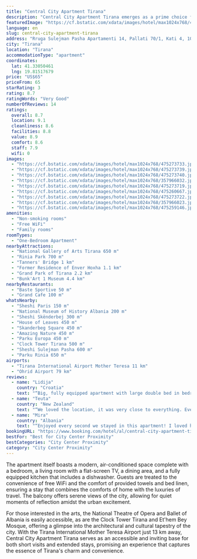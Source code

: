 ```yaml
---
title: "Central City Apartment Tirana"
description: "Central City Apartment Tirana emerges as a prime choice for travelers seeking the heart of Tirana's vibrant culture and history."
featuredImage: "https://cf.bstatic.com/xdata/images/hotel/max1024x768/475273733.jpg?k=6664528af0afa97a8aa66ef99f22561cc44966ec6bc5a157ecf491f1a792b5e3&o=&hp=1"
language: en
slug: central-city-apartment-tirana
address: "Rruga Sulejman Pasha Apartamenti 14, Pallati 70/1, Kati 4, 1001 Tirana, Albania"
city: "Tirana"
location: "Tirana"
accommodationType: "apartment"
coordinates:
  lat: 41.33050461
  lng: 19.81517679
price: "US$65"
priceFrom: 65
starRating: 3
rating: 8.7
ratingWords: "Very Good"
numberOfReviews: 14
ratings:
  overall: 8.7
  location: 9.1
  cleanliness: 8.6
  facilities: 8.8
  value: 8.9
  comfort: 8.6
  staff: 7.9
  wifi: 0
images:
  - "https://cf.bstatic.com/xdata/images/hotel/max1024x768/475273733.jpg?k=6664528af0afa97a8aa66ef99f22561cc44966ec6bc5a157ecf491f1a792b5e3&o=&hp=1"
  - "https://cf.bstatic.com/xdata/images/hotel/max1024x768/475273739.jpg?k=18d13661f37261e499320057ce68411bd3e95c2a03b70910e22c6dc7a38730fb&o=&hp=1"
  - "https://cf.bstatic.com/xdata/images/hotel/max1024x768/475273740.jpg?k=879bc8c2c5d0748531ca864510cf8997b46c51d2e866d2348badd385060af5ab&o=&hp=1"
  - "https://cf.bstatic.com/xdata/images/hotel/max1024x768/357966032.jpg?k=72bd21338492a9761630a0df3d31c3b023161da048a36fe0bb242441b1df5d28&o=&hp=1"
  - "https://cf.bstatic.com/xdata/images/hotel/max1024x768/475273719.jpg?k=a1aacd0b1dbb610b48e5677d1230aa79a7cee1ddb136d3c391ec3a10b9d1a76d&o=&hp=1"
  - "https://cf.bstatic.com/xdata/images/hotel/max1024x768/475260667.jpg?k=96ad9b862aae5209e2e4a13b1ce7590001ffc9ed17829a7b38d5fd6b7175fddd&o=&hp=1"
  - "https://cf.bstatic.com/xdata/images/hotel/max1024x768/475273722.jpg?k=2e72f360605539c25481fcad8cec31a7aaf380e790b434ce725e2c58a9188de5&o=&hp=1"
  - "https://cf.bstatic.com/xdata/images/hotel/max1024x768/357966023.jpg?k=c693601569f29c33ca86c3988cc9923638171297712b91f8903b77c2002ecb18&o=&hp=1"
  - "https://cf.bstatic.com/xdata/images/hotel/max1024x768/475259146.jpg?k=f203c819dbbaaa063f9c3039f388bd7aa4dfa28772f633db174890d5690e1a57&o=&hp=1"
amenities:
  - "Non-smoking rooms"
  - "Free WiFi"
  - "Family rooms"
roomTypes:
  - "One-Bedroom Apartment"
nearbyAttractions:
  - "National Gallery of Arts Tirana 650 m"
  - "Rinia Park 700 m"
  - "Tanners' Bridge 1 km"
  - "Former Residence of Enver Hoxha 1.1 km"
  - "Grand Park of Tirana 2.2 km"
  - "Bunk'Art 1 Museum 4.4 km"
nearbyRestaurants:
  - "Baste Sportive 50 m"
  - "Grand Cafe 100 m"
whatsNearby:
  - "Sheshi Paris 150 m"
  - "National Museum of History Albania 200 m"
  - "Sheshi Skënderbej 300 m"
  - "House of Leaves 450 m"
  - "Skanderbeg Square 450 m"
  - "Amazing Nature 450 m"
  - "Parku Europa 450 m"
  - "Clock Tower Tirana 500 m"
  - "Sheshi Sulejman Pasha 600 m"
  - "Parku Rinia 650 m"
airports:
  - "Tirana International Airport Mother Teresa 11 km"
  - "Ohrid Airport 79 km"
reviews:
  - name: "Lidija"
    country: "Croatia"
    text: "“Big, fully equipped apartment with large double bed in bedroom and comfy couch for two people, big enough for a family and at a great price. The hostess Megan helped us with finding the street and sent colleague to pick us up. Very clean, suitable...”"
  - name: "Teuta"
    country: "New Zealand"
    text: "“We loved the location, it was very close to everything. Everything was clean and new.”"
  - name: "Mira"
    country: "Albania"
    text: "“Enjoyed every second we stayed in this apartment! I loved how everything was new and super clean. Furthermore, the washing maschine, the oven, the dishwasher, and every cooking utensil facilitated my stay in this apartment a lot. The hosts were...”"
bookingURL: "https://www.booking.com/hotel/al/central-city-apartment-tirana.en-gb.html?aid=8035640"
bestFor: "Best for City Center Proximity"
bestCategories: "City Center Proximity"
category: "City Center Proximity"
---
```


The apartment itself boasts a modern, air-conditioned space complete with a bedroom, a living room with a flat-screen TV, a dining area, and a fully equipped kitchen that includes a dishwasher. Guests are treated to the convenience of free WiFi and the comfort of provided towels and bed linen, ensuring a stay that combines the comforts of home with the luxuries of travel. The balcony offers serene views of the city, allowing for quiet moments of reflection amidst the urban excitement.

For those interested in the arts, the National Theatre of Opera and Ballet of Albania is easily accessible, as are the Clock Tower Tirana and Et'hem Bey Mosque, offering a glimpse into the architectural and cultural tapestry of the city. With the Tirana International Mother Teresa Airport just 13 km away, Central City Apartment Tirana serves as an accessible and inviting base for both short visits and extended stays, promising an experience that captures the essence of Tirana's charm and convenience.